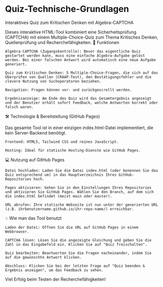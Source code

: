 # Quiz-Technische-Grundlagen
Interaktives Quiz zum Kritischen Denken mit Algebra-CAPTCHA

Dieses interaktive HTML-Tool kombiniert eine Sicherheitsprüfung (CAPTCHA) mit einem Multiple-Choice-Quiz zum Thema Kritisches Denken, Quellenprüfung und Recherchefähigkeiten.
🚀 Funktionen

    Algebra-CAPTCHA (Zugangskontrolle): Bevor das eigentliche Quiz gestartet werden kann, muss eine einfache Algebra-Aufgabe gelöst werden. Bei einer falschen Antwort wird automatisch eine neue Aufgabe generiert.

    Quiz zum Kritischen Denken: 5 Multiple-Choice-Fragen, die sich auf das Überprüfen von Quellen (CRAAP-Test), den Bestätigungsfehler und die clevere Nutzung von Suchoperatoren beziehen.

    Navigation: Fragen können vor- und zurückgescrollt werden.

    Ergebnisanzeige: Am Ende des Quiz wird das Gesamtergebnis angezeigt und der Benutzer erhält sofort Feedback, welche Antworten korrekt oder falsch waren.

🛠️ Technologie & Bereitstellung (GitHub Pages)

Das gesamte Tool ist in einer einzigen index.html-Datei implementiert, die kein Server-Backend benötigt.

    Frontend: HTML5, Tailwind CSS und reines JavaScript.

    Hosting: Ideal für statische Hosting-Dienste wie GitHub Pages.

💻 Nutzung auf GitHub Pages

    Datei hochladen: Laden Sie die Datei index.html (oder benennen Sie das Quiz entsprechend um) in das Hauptverzeichnis Ihres GitHub-Repositories hoch.

    Pages aktivieren: Gehen Sie in den Einstellungen Ihres Repositories und aktivieren Sie GitHub Pages. Wählen Sie den Branch, auf dem sich die index.html befindet (meist main oder master).

    URL abrufen: Ihre statische Webseite ist nun unter der generierten URL (z.B. ihrbenutzername.github.io/ihr-repo-name/) erreichbar.

💡 Wie man das Tool benutzt

    Laden der Datei: Öffnen Sie die URL auf GitHub Pages in einem Webbrowser.

    CAPTCHA lösen: Lösen Sie die angezeigte Gleichung und geben Sie die Zahl in das Eingabefeld ein. Klicken Sie auf "Quiz freischalten".

    Quiz bearbeiten: Beantworten Sie die Fragen nacheinander, indem Sie auf die gewünschte Antwort klicken.

    Abschluss: Klicken Sie bei der letzten Frage auf "Quiz beenden & Ergebnis anzeigen", um das Feedback zu sehen.

Viel Erfolg beim Testen der Recherchefähigkeiten!

